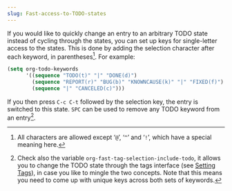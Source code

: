 ```yaml
---
slug: Fast-access-to-TODO-states
---
```


If you would like to quickly change an entry to an arbitrary TODO state instead of cycling through the states, you can set up keys for single-letter access to the states. This is done by adding the selection character after each keyword, in parentheses[^1]. For example:

```lisp
(setq org-todo-keywords
      '((sequence "TODO(t)" "|" "DONE(d)")
        (sequence "REPORT(r)" "BUG(b)" "KNOWNCAUSE(k)" "|" "FIXED(f)")
        (sequence "|" "CANCELED(c)")))
```

If you then press `C-c C-t` followed by the selection key, the entry is switched to this state. `SPC` can be used to remove any TODO keyword from an entry[^2].

[^1]: All characters are allowed except ‘`@`’, ‘`^`’ and ‘`!`’, which have a special meaning here.

[^2]: Check also the variable `org-fast-tag-selection-include-todo`, it allows you to change the TODO state through the tags interface (see [Setting Tags](/docs/org/Setting-Tags)), in case you like to mingle the two concepts. Note that this means you need to come up with unique keys across both sets of keywords.
